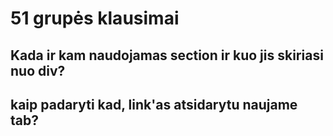 # 51 grupės klausimai

## Kada ir kam naudojamas section ir kuo jis skiriasi nuo div?

## kaip padaryti kad, link'as atsidarytu naujame tab?
